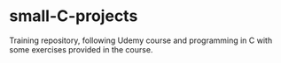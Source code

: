 # small-C-projects
Training repository, following Udemy course and programming in C with some exercises provided in the course.
